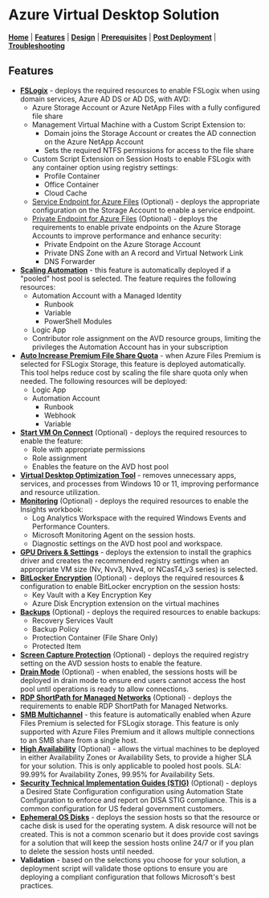 # Azure Virtual Desktop Solution

[**Home**](../readme.md) | [**Features**](./features.md) | [**Design**](./design.md) | [**Prerequisites**](./prerequisites.md) | [**Post Deployment**](./post.md) | [**Troubleshooting**](./troubleshooting.md)

## Features

- [**FSLogix**](https://docs.microsoft.com/en-us/fslogix/overview) - deploys the required resources to enable FSLogix when using domain services, Azure AD DS or AD DS, with AVD:
  - Azure Storage Account or Azure NetApp Files with a fully configured file share
  - Management Virtual Machine with a Custom Script Extension to:
    - Domain joins the Storage Account or creates the AD connection on the Azure NetApp Account
    - Sets the required NTFS permissions for access to the file share
  - Custom Script Extension on Session Hosts to enable FSLogix with any container option using registry settings:
    - Profile Container
    - Office Container
    - Cloud Cache
  - [Service Endpoint for Azure Files](https://docs.microsoft.com/en-us/azure/storage/files/storage-files-networking-overview#public-endpoint-firewall-settings) (Optional) - deploys the appropriate configuration on the Storage Account to enable a service endpoint.
  - [Private Endpoint for Azure Files](https://docs.microsoft.com/en-us/azure/storage/files/storage-files-networking-overview#private-endpoints) (Optional) - deploys the requirements to enable private endpoints on the Azure Storage Accounts to improve performance and enhance security:
    - Private Endpoint on the Azure Storage Account
    - Private DNS Zone with an A record and Virtual Network Link
    - DNS Forwarder
- [**Scaling Automation**](https://docs.microsoft.com/en-us/azure/virtual-desktop/scaling-automation-logic-apps) - this feature is automatically deployed if a "pooled" host pool is selected. The feature requires the following resources:
  - Automation Account with a Managed Identity
    - Runbook
    - Variable
    - PowerShell Modules
  - Logic App
  - Contributor role assignment on the AVD resource groups, limiting the privileges the Automation Account has in your subscription
- [**Auto Increase Premium File Share Quota**](https://github.com/Azure-Samples/azure-files-samples/tree/master/autogrow-PFS-quota) - when Azure Files Premium is selected for FSLogix Storage, this feature is deployed automatically. This tool helps reduce cost by scaling the file share quota only when needed. The following resources will be deployed:
  - Logic App
  - Automation Account
    - Runbook
    - Webhook
    - Variable
- [**Start VM On Connect**](https://docs.microsoft.com/en-us/azure/virtual-desktop/start-virtual-machine-connect?tabs=azure-portal) (Optional) - deploys the required resources to enable the feature:
  - Role with appropriate permissions
  - Role assignment
  - Enables the feature on the AVD host pool
- **[Virtual Desktop Optimization Tool](https://github.com/The-Virtual-Desktop-Team/Virtual-Desktop-Optimization-Tool)** - removes unnecessary apps, services, and processes from Windows 10 or 11, improving performance and resource utilization.
- [**Monitoring**](https://docs.microsoft.com/en-us/azure/virtual-desktop/azure-monitor) (Optional) - deploys the required resources to enable the Insights workbook:
  - Log Analytics Workspace with the required Windows Events and Performance Counters.
  - Microsoft Monitoring Agent on the session hosts.
  - Diagnostic settings on the AVD host pool and workspace.
- [**GPU Drivers & Settings**](https://docs.microsoft.com/en-us/azure/virtual-desktop/configure-vm-gpu) - deploys the extension to install the graphics driver and creates the recommended registry settings when an appropriate VM size (Nv, Nvv3, Nvv4, or NCasT4_v3 series) is selected.
- [**BitLocker Encryption**](https://docs.microsoft.com/en-us/azure/virtual-machines/windows/disk-encryption-overview) (Optional) - deploys the required resources & configuration to enable BitLocker encryption on the session hosts:
  - Key Vault with a Key Encryption Key
  - Azure Disk Encryption extension on the virtual machines
- [**Backups**](https://docs.microsoft.com/en-us/azure/backup/backup-overview) (Optional) - deploys the required resources to enable backups:
  - Recovery Services Vault
  - Backup Policy
  - Protection Container (File Share Only)
  - Protected Item
- [**Screen Capture Protection**](https://docs.microsoft.com/en-us/azure/virtual-desktop/screen-capture-protection) (Optional) - deploys the required registry setting on the AVD session hosts to enable the feature.
- [**Drain Mode**](https://docs.microsoft.com/en-us/azure/virtual-desktop/drain-mode) (Optional) - when enabled, the sessions hosts will be deployed in drain mode to ensure end users cannot access the host pool until operations is ready to allow connections.
- [**RDP ShortPath for Managed Networks**](https://docs.microsoft.com/en-us/azure/virtual-desktop/shortpath) (Optional) - deploys the requirements to enable RDP ShortPath for Managed Networks.
- [**SMB Multichannel**](https://docs.microsoft.com/en-us/azure/storage/files/storage-files-smb-multichannel-performance) - this feature is automatically enabled when Azure Files Premium is selected for FSLogix storage. This feature is only supported with Azure Files Premium and it allows multiple connections to an SMB share from a single host.
- [**High Availability**](https://docs.microsoft.com/en-us/azure/virtual-machines/availability) (Optional) - allows the virtual machines to be deployed in either Availability Zones or Availability Sets, to provide a higher SLA for your solution.  This is only applicable to pooled host pools.  SLA: 99.99% for Availability Zones, 99.95% for Availability Sets.
- [**Security Technical Implementation Guides (STIG)**](https://public.cyber.mil/stigs/) (Optional) - deploys a Desired State Configuration configuration using Automation State Configuration to enforce and report on DISA STIG compliance. This is a common configuration for US federal government customers.
- [**Ephemeral OS Disks**](https://docs.microsoft.com/en-us/azure/virtual-machines/ephemeral-os-disks) - deploys the session hosts so that the resource or cache disk is used for the operating system. A disk resource will not be created. This is not a common scenario but it does provide cost savings for a solution that will keep the session hosts online 24/7 or if you plan to delete the session hosts until needed.
- **Validation** - based on the selections you choose for your solution, a deployment script will validate those options to ensure you are deploying a compliant configuration that follows Microsoft's best practices.
